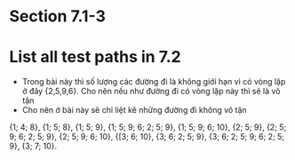 # Section 7.1-3

# List all test paths in 7.2

- Trong bài này thì số lượng các đường đi là không giới hạn vì có vòng lặp ở đây {2,5,9,6}. Cho nên nếu như đường đi có vòng lặp này thì sẽ là vô tận
- Cho nên ở bài này sẽ chỉ liệt kê những đường đi không vô tận

{1; 4; 8}, {1; 5; 8}, {1; 5; 9}, {1; 5; 9; 6; 2; 5; 9}, {1; 5; 9; 6; 10}, {2; 5; 9}, {2; 5; 9; 6; 2; 5; 9}, {2; 5; 9; 6; 10}, {[3; 6; 10}, {3; 6; 2; 5; 9}, {3; 6; 2; 5; 9; 6; 2; 5; 9}, {3; 7; 10}.

